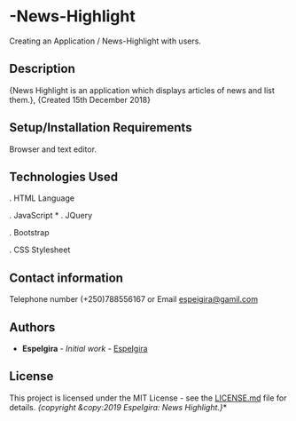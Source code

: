 # -News-Highlight

Creating an Application / News-Highlight with users.
 
## Description
  
  {News Highlight is an application which displays articles of news and list them.}, {Created 15th December 2018}

## Setup/Installation Requirements
  
  Browser and text editor.

## Technologies Used
  
 . HTML Language 

 . JavaScript * . JQuery

 . Bootstrap 
  
 . CSS Stylesheet

## Contact information

  Telephone number (+250)788556167 or Email espeigira@gamil.com
 
## Authors

* **EspeIgira** - *Initial work* - [EspeIgira](https://github.com/EspeIgira/)

## License

This project is licensed under the MIT License - see the [LICENSE.md](LICENSE.md) file for details.
*{copyright &copy:2019 EspeIgira: News Highlight.}**
